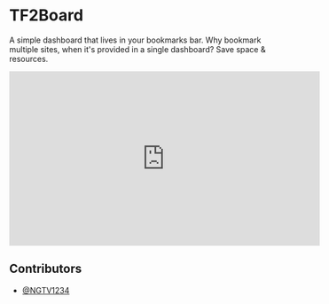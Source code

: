 # TF2Board

A simple dashboard that lives in your bookmarks bar. Why bookmark multiple sites, when it's provided in a single dashboard? Save space & resources.

<iframe width="560" height="315" src="https://www.youtube-nocookie.com/embed/zHOC97ScJeA?si=Z5PlYy1UijxaGa7A&amp;controls=0" title="YouTube video player" frameborder="0" allow="accelerometer; autoplay; clipboard-write; encrypted-media; gyroscope; picture-in-picture; web-share" referrerpolicy="strict-origin-when-cross-origin" allowfullscreen></iframe>

## Contributors

- [@NGTV1234](https://www.github.com/NGTV1234)
